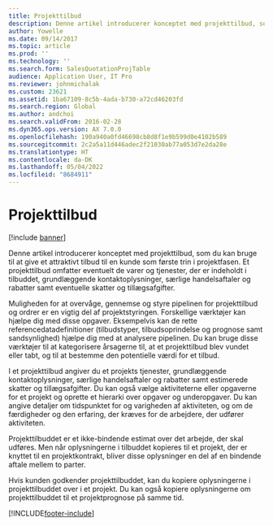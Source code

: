 ```yaml
---
title: Projekttilbud
description: Denne artikel introducerer konceptet med projekttilbud, som du kan bruge til at give et attraktivt tilbud til en kunde som første trin i projektfasen. Et projekttilbud omfatter eventuelt de varer og tjenester, der er indeholdt i tilbuddet, grundlæggende kontaktoplysninger, særlige handelsaftaler og rabatter samt eventuelle skatter og tillægsafgifter.
author: Yowelle
ms.date: 09/14/2017
ms.topic: article
ms.prod: ''
ms.technology: ''
ms.search.form: SalesQuotationProjTable
audience: Application User, IT Pro
ms.reviewer: johnmichalak
ms.custom: 23621
ms.assetid: 1ba67109-8c5b-4ada-b730-a72cd46203fd
ms.search.region: Global
ms.author: andchoi
ms.search.validFrom: 2016-02-28
ms.dyn365.ops.version: AX 7.0.0
ms.openlocfilehash: 190a940a0fd46698cb8d8f1e9b599d0e4102b589
ms.sourcegitcommit: 2c2a5a11d446adec2f21030ab77a053d7e2da28e
ms.translationtype: HT
ms.contentlocale: da-DK
ms.lasthandoff: 05/04/2022
ms.locfileid: "8684911"
---
```

# <a name="project-quotations"></a>Projekttilbud

[!include [banner](../includes/banner.md)]

Denne artikel introducerer konceptet med projekttilbud, som du kan bruge til at give et attraktivt tilbud til en kunde som første trin i projektfasen. Et projekttilbud omfatter eventuelt de varer og tjenester, der er indeholdt i tilbuddet, grundlæggende kontaktoplysninger, særlige handelsaftaler og rabatter samt eventuelle skatter og tillægsafgifter. 

Muligheden for at overvåge, gennemse og styre pipelinen for projekttilbud og ordrer er en vigtig del af projektstyringen. Forskellige værktøjer kan hjælpe dig med disse opgaver. Eksempelvis kan de rette referencedatadefinitioner (tilbudstyper, tilbudsoprindelse og prognose samt sandsynlighed) hjælpe dig med at analysere pipelinen. Du kan bruge disse værktøjer til at kategorisere årsagerne til, at et projekttilbud blev vundet eller tabt, og til at bestemme den potentielle værdi for et tilbud. 

I et projekttilbud angiver du et projekts tjenester, grundlæggende kontaktoplysninger, særlige handelsaftaler og rabatter samt estimerede skatter og tillægsafgifter. Du kan også vælge aktiviteterne eller opgaverne for et projekt og oprette et hierarki over opgaver og underopgaver. Du kan angive detaljer om tidspunktet for og varigheden af aktiviteten, og om de færdigheder og den erfaring, der kræves for de arbejdere, der udfører aktiviteten. 

Projekttilbuddet er et ikke-bindende estimat over det arbejde, der skal udføres. Men når oplysningerne i tilbuddet kopieres til et projekt, der er knyttet til en projektkontrakt, bliver disse oplysninger en del af en bindende aftale mellem to parter. 

Hvis kunden godkender projekttilbuddet, kan du kopiere oplysningerne i projekttilbuddet over i et projekt. Du kan også kopiere oplysningerne om projekttilbuddet til et projektprognose på samme tid.





[!INCLUDE[footer-include](../includes/footer-banner.md)]